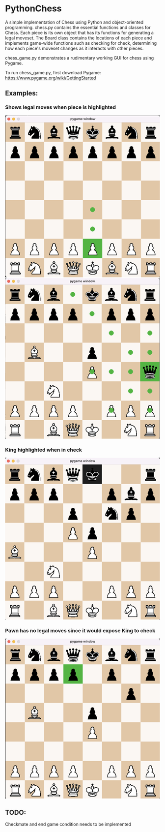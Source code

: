# PythonChess

A simple implementation of Chess using Python and object-oriented programming.
chess.py contains the essential functions and classes for Chess. Each piece is its own object that has its functions for generating a legal moveset. The Board class contains the locations of each piece and implements game-wide functions such as checking for check, determining how each piece's moveset changes as it interacts with other pieces. 

chess_game.py demonstrates a rudimentary working GUI for chess using Pygame.

To run chess_game.py, first download Pygame: https://www.pygame.org/wiki/GettingStarted

## Examples:

### Shows legal moves when piece is highlighted
![Alt text](/examples/chess_ex1.png)
![Alt text](/examples/chess_ex4.png)

### King highlighted when in check
![Alt text](/examples/chess_ex3.png)

### Pawn has no legal moves since it would expose King to check
![Alt text](/examples/chess_ex2.png)

## TODO:
Checkmate and end game condition needs to be implemented




 
